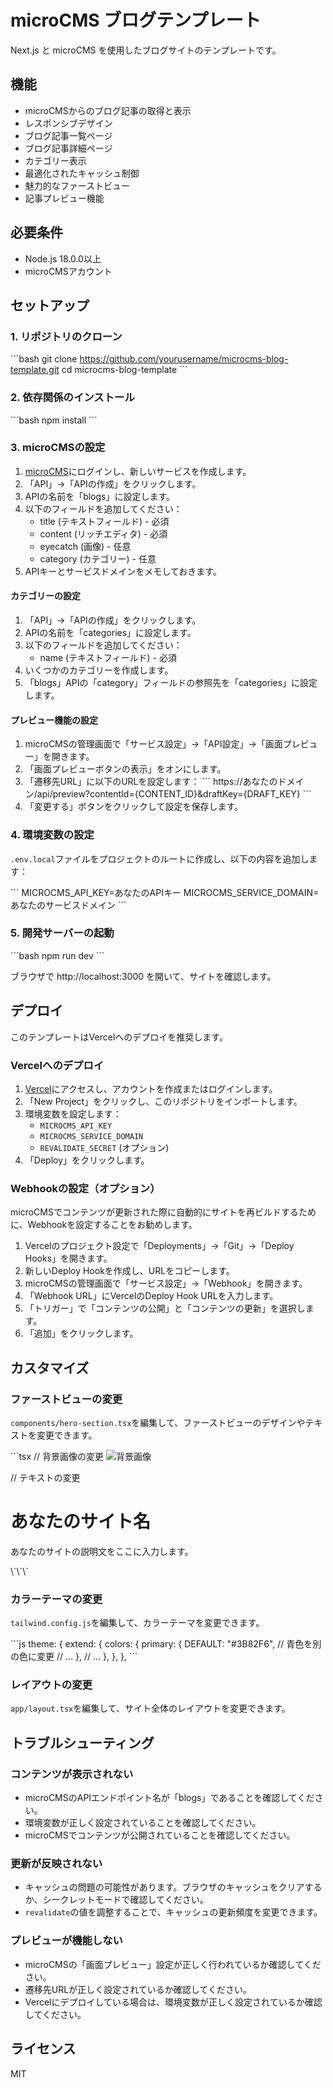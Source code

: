 # microCMS ブログテンプレート

Next.js と microCMS を使用したブログサイトのテンプレートです。

## 機能

- microCMSからのブログ記事の取得と表示
- レスポンシブデザイン
- ブログ記事一覧ページ
- ブログ記事詳細ページ
- カテゴリー表示
- 最適化されたキャッシュ制御
- 魅力的なファーストビュー
- 記事プレビュー機能

## 必要条件

- Node.js 18.0.0以上
- microCMSアカウント

## セットアップ

### 1. リポジトリのクローン

\`\`\`bash
git clone https://github.com/yourusername/microcms-blog-template.git
cd microcms-blog-template
\`\`\`

### 2. 依存関係のインストール

\`\`\`bash
npm install
\`\`\`

### 3. microCMSの設定

1. [microCMS](https://microcms.io/)にログインし、新しいサービスを作成します。
2. 「API」→「APIの作成」をクリックします。
3. APIの名前を「blogs」に設定します。
4. 以下のフィールドを追加してください：
   - title (テキストフィールド) - 必須
   - content (リッチエディタ) - 必須
   - eyecatch (画像) - 任意
   - category (カテゴリー) - 任意
5. APIキーとサービスドメインをメモしておきます。

#### カテゴリーの設定

1. 「API」→「APIの作成」をクリックします。
2. APIの名前を「categories」に設定します。
3. 以下のフィールドを追加してください：
   - name (テキストフィールド) - 必須
4. いくつかのカテゴリーを作成します。
5. 「blogs」APIの「category」フィールドの参照先を「categories」に設定します。

#### プレビュー機能の設定

1. microCMSの管理画面で「サービス設定」→「API設定」→「画面プレビュー」を開きます。
2. 「画面プレビューボタンの表示」をオンにします。
3. 「遷移先URL」に以下のURLを設定します：
   \`\`\`
   https://あなたのドメイン/api/preview?contentId={CONTENT_ID}&draftKey={DRAFT_KEY}
   \`\`\`
4. 「変更する」ボタンをクリックして設定を保存します。

### 4. 環境変数の設定

`.env.local`ファイルをプロジェクトのルートに作成し、以下の内容を追加します：

\`\`\`
MICROCMS_API_KEY=あなたのAPIキー
MICROCMS_SERVICE_DOMAIN=あなたのサービスドメイン
\`\`\`

### 5. 開発サーバーの起動

\`\`\`bash
npm run dev
\`\`\`

ブラウザで http://localhost:3000 を開いて、サイトを確認します。

## デプロイ

このテンプレートはVercelへのデプロイを推奨します。

### Vercelへのデプロイ

1. [Vercel](https://vercel.com)にアクセスし、アカウントを作成またはログインします。
2. 「New Project」をクリックし、このリポジトリをインポートします。
3. 環境変数を設定します：
   - `MICROCMS_API_KEY`
   - `MICROCMS_SERVICE_DOMAIN`
   - `REVALIDATE_SECRET` (オプション)
4. 「Deploy」をクリックします。

### Webhookの設定（オプション）

microCMSでコンテンツが更新された際に自動的にサイトを再ビルドするために、Webhookを設定することをお勧めします。

1. Vercelのプロジェクト設定で「Deployments」→「Git」→「Deploy Hooks」を開きます。
2. 新しいDeploy Hookを作成し、URLをコピーします。
3. microCMSの管理画面で「サービス設定」→「Webhook」を開きます。
4. 「Webhook URL」にVercelのDeploy Hook URLを入力します。
5. 「トリガー」で「コンテンツの公開」と「コンテンツの更新」を選択します。
6. 「追加」をクリックします。

## カスタマイズ

### ファーストビューの変更

`components/hero-section.tsx`を編集して、ファーストビューのデザインやテキストを変更できます。

\`\`\`tsx
// 背景画像の変更
<Image src="/your-image.jpg" alt="背景画像" fill className="object-cover" priority />

// テキストの変更
<h1 className="text-4xl font-extrabold tracking-tight text-white sm:text-5xl lg:text-6xl">あなたのサイト名</h1>
<p className="mt-6 text-xl text-gray-300 max-w-3xl">
  あなたのサイトの説明文をここに入力します。
</p>
\`\`\`

### カラーテーマの変更

`tailwind.config.js`を編集して、カラーテーマを変更できます。

\`\`\`js
theme: {
  extend: {
    colors: {
      primary: {
        DEFAULT: "#3B82F6", // 青色を別の色に変更
        // ...
      },
      // ...
    },
  },
},
\`\`\`

### レイアウトの変更

`app/layout.tsx`を編集して、サイト全体のレイアウトを変更できます。

## トラブルシューティング

### コンテンツが表示されない

- microCMSのAPIエンドポイント名が「blogs」であることを確認してください。
- 環境変数が正しく設定されていることを確認してください。
- microCMSでコンテンツが公開されていることを確認してください。

### 更新が反映されない

- キャッシュの問題の可能性があります。ブラウザのキャッシュをクリアするか、シークレットモードで確認してください。
- `revalidate`の値を調整することで、キャッシュの更新頻度を変更できます。

### プレビューが機能しない

- microCMSの「画面プレビュー」設定が正しく行われているか確認してください。
- 遷移先URLが正しく設定されているか確認してください。
- Vercelにデプロイしている場合は、環境変数が正しく設定されているか確認してください。

## ライセンス

MIT

